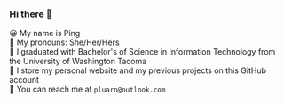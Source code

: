 ### Hi there 👋

😀 My name is Ping  
👩 My pronouns: She/Her/Hers  
🏫 I graduated with Bachelor's of Science in Information Technology from the University of Washington Tacoma  
💬 I store my personal website and my previous projects on this GitHub account  
📧 You can reach me at `pluarn@outlook.com`  
